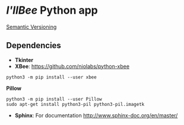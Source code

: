 # _I'llBee_ Python app

[Semantic Versioning](https://semver.org/)

## Dependencies

- __Tkinter__
- __XBee__: https://github.com/niolabs/python-xbee

`python3 -m pip install --user xbee`

__Pillow__

```
python3 -m pip install --user Pillow
sudo apt-get install python3-pil python3-pil.imagetk
```

- __Sphinx__: For documentation http://www.sphinx-doc.org/en/master/
